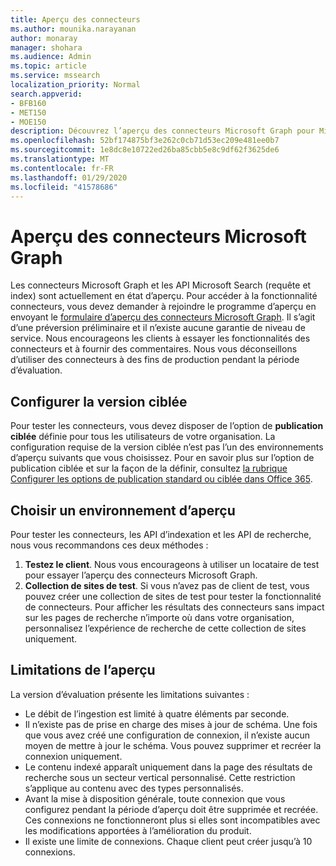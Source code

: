 ```yaml
---
title: Aperçu des connecteurs
ms.author: mounika.narayanan
author: monaray
manager: shohara
ms.audience: Admin
ms.topic: article
ms.service: mssearch
localization_priority: Normal
search.appverid:
- BFB160
- MET150
- MOE150
description: Découvrez l’aperçu des connecteurs Microsoft Graph pour Microsoft Search.
ms.openlocfilehash: 52bf174875bf3e262c0cb71d53ec209e481ee0b7
ms.sourcegitcommit: 1e8dc8e10722ed26ba85cbb5e8c9df62f3625de6
ms.translationtype: MT
ms.contentlocale: fr-FR
ms.lasthandoff: 01/29/2020
ms.locfileid: "41578686"
---
```

# <a name="microsoft-graph-connectors-preview"></a>Aperçu des connecteurs Microsoft Graph

Les connecteurs Microsoft Graph et les API Microsoft Search (requête et index) sont actuellement en état d’aperçu. Pour accéder à la fonctionnalité connecteurs, vous devez demander à rejoindre le programme d’aperçu en envoyant le <a href="https://forms.office.com/Pages/ResponsePage.aspx?id=v4j5cvGGr0GRqy180BHbRxWYgu82J_RFnMMATAS6_chUNVYwNU1CMDNZUDBSSDZKWVo2RDJDRjRLQi4u" target="_blank">formulaire d’aperçu des connecteurs Microsoft Graph</a>. Il s’agit d’une préversion préliminaire et il n’existe aucune garantie de niveau de service. Nous encourageons les clients à essayer les fonctionnalités des connecteurs et à fournir des commentaires. Nous vous déconseillons d’utiliser des connecteurs à des fins de production pendant la période d’évaluation.

## <a name="set-up-targeted-release"></a>Configurer la version ciblée
Pour tester les connecteurs, vous devez disposer de l’option de **publication ciblée** définie pour tous les utilisateurs de votre organisation. La configuration requise de la version ciblée n’est pas l’un des environnements d’aperçu suivants que vous choisissez.
Pour en savoir plus sur l’option de publication ciblée et sur la façon de la définir, consultez <a href="https://docs.microsoft.com/office365/admin/manage/release-options-in-office-365?view=o365-worldwide" target="_blank">la rubrique Configurer les options de publication standard ou ciblée dans Office 365</a>.

## <a name="choose-a-preview-environment"></a>Choisir un environnement d’aperçu 
Pour tester les connecteurs, les API d’indexation et les API de recherche, nous vous recommandons ces deux méthodes :
1. **Testez le client**.  Nous vous encourageons à utiliser un locataire de test pour essayer l’aperçu des connecteurs Microsoft Graph.
2. **Collection de sites de test**. Si vous n’avez pas de client de test, vous pouvez créer une collection de sites de test pour tester la fonctionnalité de connecteurs. Pour afficher les résultats des connecteurs sans impact sur les pages de recherche n’importe où dans votre organisation, personnalisez l’expérience de recherche de cette collection de sites uniquement.

## <a name="preview-limitations"></a>Limitations de l’aperçu
La version d’évaluation présente les limitations suivantes : 
* Le débit de l’ingestion est limité à quatre éléments par seconde.
* Il n’existe pas de prise en charge des mises à jour de schéma. Une fois que vous avez créé une configuration de connexion, il n’existe aucun moyen de mettre à jour le schéma. Vous pouvez supprimer et recréer la connexion uniquement.
* Le contenu indexé apparaît uniquement dans la page des résultats de recherche sous un secteur vertical personnalisé. Cette restriction s’applique au contenu avec des types personnalisés.
* Avant la mise à disposition générale, toute connexion que vous configurez pendant la période d’aperçu doit être supprimée et recréée. Ces connexions ne fonctionneront plus si elles sont incompatibles avec les modifications apportées à l’amélioration du produit.
* Il existe une limite de connexions. Chaque client peut créer jusqu’à 10 connexions.

